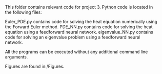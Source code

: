 This folder contains relevant code for project 3. Python code is located in the following files:

Euler_PDE.py contains code for solving the heat equation numerically using the Forward Euler method.
PDE_NN.py contains code for solving the heat equation using a feedforward neural network.
eigenvalue_NN.py contains code for solving an eigenvalue problem using a feedforward neural network.

All the programs can be executed without any additional command line arguments.

Figures are found in /Figures.
